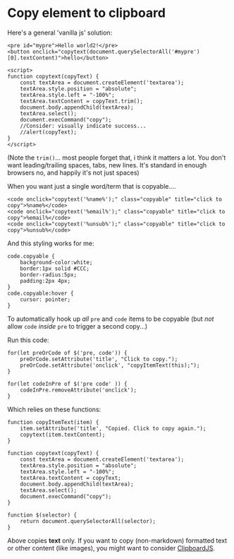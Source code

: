 # Copy element to clipboard

Here's a general 'vanilla js' solution:

	<pre id="mypre">Hello world2!</pre>
	<button onclick="copytext(document.querySelectorAll('#mypre')[0].textContent)">hello</button>

	<script>
	function copytext(copyText) {
		const textArea = document.createElement('textarea');
		textArea.style.position = "absolute";
		textArea.style.left = "-100%";
		textArea.textContent = copyText.trim();
		document.body.appendChild(textArea);
		textArea.select();
		document.execCommand("copy");
		//Consider: visually indicate success...
		//alert(copyText);
	}
	</script>

(Note the `trim()`... most people forget that, i think it matters a lot. You don't want leading/trailing spaces, tabs, new lines. It's standard in enough browsers no, and happily it's not just spaces)

When you want just a single word/term that is copyable....

	<code onclick="copytext('%name%');" class="copyable" title="click to copy">%name%</code>
	<code onclick="copytext('%email%');" class="copyable" title="click to copy">%email%</code>
	<code onclick="copytext('%unsub%');" class="copyable" title="click to copy">%unsub%</code>

And this styling works for me:

	code.copyable {
		background-color:white;
		border:1px solid #CCC;
		border-radius:5px;
		padding:2px 4px;
	}
	code.copyable:hover {
		cursor: pointer;
	}


To automatically hook up *all* `pre` and `code` items to be copyable (but *not* allow `code` *inside* `pre` to trigger a second copy...)

Run this code:

	for(let preOrCode of $('pre, code')) {
		preOrCode.setAttribute('title', "Click to copy.");
		preOrCode.setAttribute('onclick', "copyItemText(this);");
	}

	for(let codeInPre of $('pre code' )) {
		codeInPre.removeAttribute('onclick');
	}

Which relies on these functions:

	function copyItemText(item) {
		item.setAttribute('title', "Copied. Click to copy again.");
		copytext(item.textContent);
	}

	function copytext(copyText) {
		const textArea = document.createElement('textarea');
		textArea.style.position = "absolute";
		textArea.style.left = "-100%";
		textArea.textContent = copyText;
		document.body.appendChild(textArea);
		textArea.select();
		document.execCommand("copy");
	}

	function $(selector) {
		return document.querySelectorAll(selector);
	}

Above copies **text** only. If you want to copy (non-markdown) formatted text or other content (like images), you might want to consider [ClipboardJS](https://clipboardjs.com).
